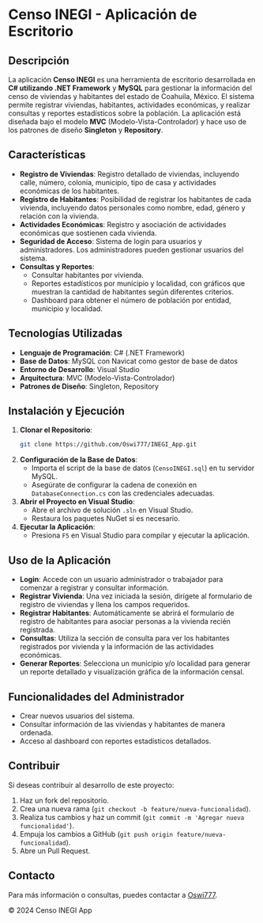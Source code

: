 # Censo INEGI - Aplicación de Escritorio

## Descripción
La aplicación **Censo INEGI** es una herramienta de escritorio desarrollada en **C# utilizando .NET Framework** y **MySQL** para gestionar la información del censo de viviendas y habitantes del estado de Coahuila, México. El sistema permite registrar viviendas, habitantes, actividades económicas, y realizar consultas y reportes estadísticos sobre la población. La aplicación está diseñada bajo el modelo **MVC** (Modelo-Vista-Controlador) y hace uso de los patrones de diseño **Singleton** y **Repository**.

## Características
- **Registro de Viviendas**: Registro detallado de viviendas, incluyendo calle, número, colonia, municipio, tipo de casa y actividades económicas de los habitantes.
- **Registro de Habitantes**: Posibilidad de registrar los habitantes de cada vivienda, incluyendo datos personales como nombre, edad, género y relación con la vivienda.
- **Actividades Económicas**: Registro y asociación de actividades económicas que sostienen cada vivienda.
- **Seguridad de Acceso**: Sistema de login para usuarios y administradores. Los administradores pueden gestionar usuarios del sistema.
- **Consultas y Reportes**:
  - Consultar habitantes por vivienda.
  - Reportes estadísticos por municipio y localidad, con gráficos que muestran la cantidad de habitantes según diferentes criterios.
  - Dashboard para obtener el número de población por entidad, municipio y localidad.

## Tecnologías Utilizadas
- **Lenguaje de Programación**: C# (.NET Framework)
- **Base de Datos**: MySQL con Navicat como gestor de base de datos
- **Entorno de Desarrollo**: Visual Studio
- **Arquitectura**: MVC (Modelo-Vista-Controlador)
- **Patrones de Diseño**: Singleton, Repository

## Instalación y Ejecución
1. **Clonar el Repositorio**:
   ```bash
   git clone https://github.com/Oswi777/INEGI_App.git
   ```
2. **Configuración de la Base de Datos**:
   - Importa el script de la base de datos (`CensoINEGI.sql`) en tu servidor MySQL.
   - Asegúrate de configurar la cadena de conexión en `DatabaseConnection.cs` con las credenciales adecuadas.
3. **Abrir el Proyecto en Visual Studio**:
   - Abre el archivo de solución `.sln` en Visual Studio.
   - Restaura los paquetes NuGet si es necesario.
4. **Ejecutar la Aplicación**:
   - Presiona `F5` en Visual Studio para compilar y ejecutar la aplicación.

## Uso de la Aplicación
- **Login**: Accede con un usuario administrador o trabajador para comenzar a registrar y consultar información.
- **Registrar Vivienda**: Una vez iniciada la sesión, dirígete al formulario de registro de viviendas y llena los campos requeridos.
- **Registrar Habitantes**: Automáticamente se abrirá el formulario de registro de habitantes para asociar personas a la vivienda recién registrada.
- **Consultas**: Utiliza la sección de consulta para ver los habitantes registrados por vivienda y la información de las actividades económicas.
- **Generar Reportes**: Selecciona un municipio y/o localidad para generar un reporte detallado y visualización gráfica de la información censal.

## Funcionalidades del Administrador
- Crear nuevos usuarios del sistema.
- Consultar información de las viviendas y habitantes de manera ordenada.
- Acceso al dashboard con reportes estadísticos detallados.

## Contribuir
Si deseas contribuir al desarrollo de este proyecto:
1. Haz un fork del repositorio.
2. Crea una nueva rama (`git checkout -b feature/nueva-funcionalidad`).
3. Realiza tus cambios y haz un commit (`git commit -m 'Agregar nueva funcionalidad'`).
4. Empuja los cambios a GitHub (`git push origin feature/nueva-funcionalidad`).
5. Abre un Pull Request.

## Contacto
Para más información o consultas, puedes contactar a [Oswi777](https://github.com/Oswi777).

© 2024 Censo INEGI App

